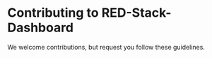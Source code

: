 # Contributing to RED-Stack-Dashboard

We welcome contributions, but request you follow these guidelines.

